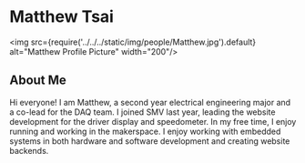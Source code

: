 # Matthew Tsai
<!-- ![Matthew Profile Picture](../../../static/img/people/Matthew.jpg) -->
<img src={require('../../../static/img/people/Matthew.jpg').default} alt="Matthew Profile Picture" width="200"/>

## About Me
Hi everyone! I am Matthew, a second year electrical engineering major and a co-lead for the DAQ team. I joined SMV last year, leading the website development for the driver display and speedometer. In my free time, I enjoy running and working in the makerspace. I enjoy working with embedded systems in both hardware and software development and creating website backends.
